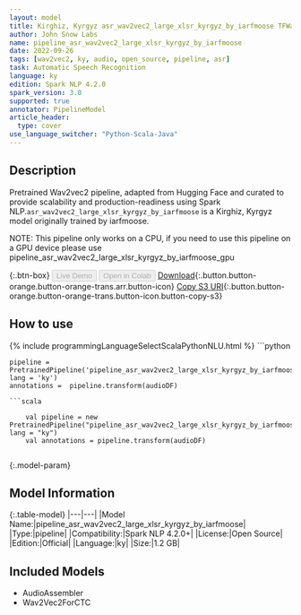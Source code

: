 ```yaml
---
layout: model
title: Kirghiz, Kyrgyz asr_wav2vec2_large_xlsr_kyrgyz_by_iarfmoose TFWav2Vec2ForCTC from iarfmoose
author: John Snow Labs
name: pipeline_asr_wav2vec2_large_xlsr_kyrgyz_by_iarfmoose
date: 2022-09-26
tags: [wav2vec2, ky, audio, open_source, pipeline, asr]
task: Automatic Speech Recognition
language: ky
edition: Spark NLP 4.2.0
spark_version: 3.0
supported: true
annotator: PipelineModel
article_header:
  type: cover
use_language_switcher: "Python-Scala-Java"
---
```


## Description

Pretrained Wav2vec2  pipeline, adapted from Hugging Face and curated to provide scalability and production-readiness using Spark NLP.`asr_wav2vec2_large_xlsr_kyrgyz_by_iarfmoose` is a Kirghiz, Kyrgyz model originally trained by iarfmoose.

NOTE: This pipeline only works on a CPU, if you need to use this pipeline on a GPU device please use pipeline_asr_wav2vec2_large_xlsr_kyrgyz_by_iarfmoose_gpu

{:.btn-box}
<button class="button button-orange" disabled>Live Demo</button>
<button class="button button-orange" disabled>Open in Colab</button>
[Download](https://s3.amazonaws.com/auxdata.johnsnowlabs.com/public/models/pipeline_asr_wav2vec2_large_xlsr_kyrgyz_by_iarfmoose_ky_4.2.0_3.0_1664193496095.zip){:.button.button-orange.button-orange-trans.arr.button-icon}
[Copy S3 URI](s3://auxdata.johnsnowlabs.com/public/models/pipeline_asr_wav2vec2_large_xlsr_kyrgyz_by_iarfmoose_ky_4.2.0_3.0_1664193496095.zip){:.button.button-orange.button-orange-trans.button-icon.button-copy-s3}

## How to use



<div class="tabs-box" markdown="1">
{% include programmingLanguageSelectScalaPythonNLU.html %}
```python

    pipeline = PretrainedPipeline('pipeline_asr_wav2vec2_large_xlsr_kyrgyz_by_iarfmoose', lang = 'ky')
    annotations =  pipeline.transform(audioDF)
    
```
```scala

    val pipeline = new PretrainedPipeline("pipeline_asr_wav2vec2_large_xlsr_kyrgyz_by_iarfmoose", lang = "ky")
    val annotations = pipeline.transform(audioDF)
    
```
</div>

{:.model-param}
## Model Information

{:.table-model}
|---|---|
|Model Name:|pipeline_asr_wav2vec2_large_xlsr_kyrgyz_by_iarfmoose|
|Type:|pipeline|
|Compatibility:|Spark NLP 4.2.0+|
|License:|Open Source|
|Edition:|Official|
|Language:|ky|
|Size:|1.2 GB|

## Included Models

- AudioAssembler
- Wav2Vec2ForCTC